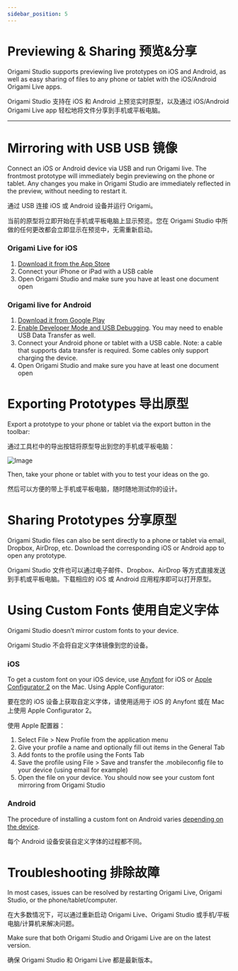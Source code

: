 ```yaml
---
sidebar_position: 5
---
```


# Previewing & Sharing 预览&分享

Origami Studio supports previewing live prototypes on iOS and Android, as well as easy sharing of files to any phone or tablet with the iOS/Android Origami Live apps.

Origami Studio 支持在 iOS 和 Android 上预览实时原型，以及通过 iOS/Android Origami Live app 轻松地将文件分享到手机或平板电脑。

---

# Mirroring with USB USB 镜像

Connect an iOS or Android device via USB and run Origami live. The frontmost prototype will immediately begin previewing on the phone or tablet. Any changes you make in Origami Studio are immediately reflected in the preview, without needing to restart it.

通过 USB 连接 iOS 或 Android 设备并运行 Origami。

当前的原型将立即开始在手机或平板电脑上显示预览。您在 Origami Studio 中所做的任何更改都会立即显示在预览中，无需重新启动。

### Origami Live for iOS

1. [Download it from the App Store](https://itunes.apple.com/us/app/origami-live-design-prototyping/id942636206)
2. Connect your iPhone or iPad with a USB cable
3. Open Origami Studio and make sure you have at least one document open

### Origami live for Android

1. [Download it from Google Play](https://play.google.com/store/apps/details?id=com.facebook.Origami)
2. [Enable Developer Mode and USB Debugging](https://developer.android.com/tools/help/adb.html#Enabling). You may need to enable USB Data Transfer as well.
3. Connect your Android phone or tablet with a USB cable. Note: a cable that supports data transfer is required. Some cables only support charging the device.
4. Open Origami Studio and make sure you have at least one document open

# Exporting Prototypes 导出原型

Export a prototype to your phone or tablet via the export button in the toolbar:

通过工具栏中的导出按钮将原型导出到您的手机或平板电脑：

![Image](https://origami.design/public/images/docs/previewingSharing-ExportDevice.png)

Then, take your phone or tablet with you to test your ideas on the go.

然后可以方便的带上手机或平板电脑，随时随地测试你的设计。

# Sharing Prototypes 分享原型

Origami Studio files can also be sent directly to a phone or tablet via email, Dropbox, AirDrop, etc. Download the corresponding iOS or Android app to open any prototype.

Origami Studio 文件也可以通过电子邮件、Dropbox、AirDrop 等方式直接发送到手机或平板电脑。下载相应的 iOS 或 Android 应用程序即可以打开原型。

# Using Custom Fonts 使用自定义字体

Origami Studio doesn’t mirror custom fonts to your device.

Origami Studio 不会将自定义字体镜像到您的设备。

### iOS

To get a custom font on your iOS device, use [Anyfont](https://itunes.apple.com/us/app/anyfont/id821560738?mt=8) for iOS or [Apple Configurator 2](https://itunes.apple.com/us/app/apple-configurator-2/id1037126344?mt=12) on the Mac. Using Apple Configurator:

要在您的 iOS 设备上获取自定义字体，请使用适用于 iOS 的 Anyfont 或在 Mac 上使用 Apple Configurator 2。

使用 Apple 配置器：

1. Select File > New Profile from the application menu
2. Give your profile a name and optionally fill out items in the General Tab
3. Add fonts to the profile using the Fonts Tab
4. Save the profile using File > Save and transfer the .mobileconfig file to your device (using email for example)
5. Open the file on your device. You should now see your custom font mirroring from Origami Studio

### Android

The procedure of installing a custom font on Android varies [depending on the device](https://www.google.com/#q=how+to+install+fonts+on+android).

每个 Android 设备安装自定义字体的过程都不同。

# Troubleshooting 排除故障

In most cases, issues can be resolved by restarting Origami Live, Origami Studio, or the phone/tablet/computer.

在大多数情况下，可以通过重新启动 Origami Live、Origami Studio 或手机/平板电脑/计算机来解决问题。

Make sure that both Origami Studio and Origami Live are on the latest version.

确保 Origami Studio 和 Origami Live 都是最新版本。
